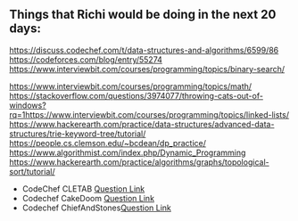 ## Things that Richi would be doing in the next 20 days:


https://discuss.codechef.com/t/data-structures-and-algorithms/6599/86
https://codeforces.com/blog/entry/55274
https://www.interviewbit.com/courses/programming/topics/binary-search/

https://www.interviewbit.com/courses/programming/topics/math/
https://stackoverflow.com/questions/3974077/throwing-cats-out-of-windows?rq=1https://www.interviewbit.com/courses/programming/topics/linked-lists/
https://www.hackerearth.com/practice/data-structures/advanced-data-structures/trie-keyword-tree/tutorial/
https://people.cs.clemson.edu/~bcdean/dp_practice/
https://www.algorithmist.com/index.php/Dynamic_Programming
https://www.hackerearth.com/practice/algorithms/graphs/topological-sort/tutorial/

- CodeChef CLETAB [Question Link](https://www.codechef.com/problems/CLETAB)
- Codechef CakeDoom [Question Link](https://www.codechef.com/problems/CAKEDOOM)
- Codechef ChiefAndStones[Question Link](https://www.codechef.com/problems/CHEFST)

